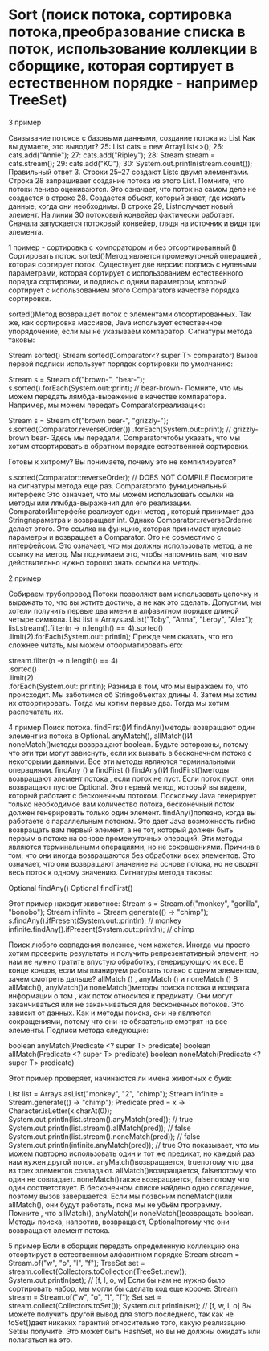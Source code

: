 # Sort (поиск потока, сортировка потока,преобразование списка в поток, использование коллекции в сборщике, которая сортирует в естественном порядке - например TreeSet)

3 пример

Связывание потоков с базовыми данными, создание потока из List
Как вы думаете, это выводит?
25:   List<String> cats = new ArrayList<>();
26:   cats.add("Annie");
27:   cats.add("Ripley");
28:   Stream<String> stream = cats.stream();
29:   cats.add("KC");
30:   System.out.println(stream.count());
Правильный ответ 3. Строки 25–27 создают Listс двумя элементами. Строка 28 запрашивает создание потока из этого List. 
Помните, что потоки лениво оцениваются. Это означает, что поток на самом деле не создается в строке 28. Создается объект, который знает, 
где искать данные, когда они необходимы. В строке 29, Listполучает новый элемент. На линии 30 потоковый конвейер фактически работает.
Сначала запускается потоковый конвейер, глядя на источник и видя три элемента.

1 пример - сортировка с компоратором и без 
 отсортированный ()
 Сортировать поток. sorted()Метод является промежуточной операцией , которая сортирует поток. Существует две версии: подпись с нулевыми параметрами, 
 которая сортирует с использованием естественного порядка сортировки,
 и подпись с одним параметром, который сортирует с использованием этого Comparatorв качестве порядка сортировки.
 
sorted()Метод возвращает поток с элементами отсортированных. Так же, как сортировка массивов, Java использует естественное упорядочение,
если мы не указываем компаратор. Сигнатуры метода таковы:

Stream<T> sorted()
Stream<T> sorted(Comparator<? super T> comparator)
Вызов первой подписи использует порядок сортировки по умолчанию:

Stream<String> s = Stream.of("brown-", "bear-");
s.sorted().forEach(System.out::print); // bear-brown-
Помните, что мы можем передать лямбда-выражение в качестве компаратора. Например, мы можем передать Comparatorреализацию:

Stream<String> s = Stream.of("brown bear-", "grizzly-");
s.sorted(Comparator.reverseOrder())
  .forEach(System.out::print); // grizzly-brown bear-
Здесь мы передали, Comparatorчтобы указать, что мы хотим отсортировать в обратном порядке естественной сортировки. 

Готовы к хитрому? Вы понимаете, почему это не компилируется?

s.sorted(Comparator::reverseOrder); // DOES NOT COMPILE
Посмотрите на сигнатуры метода еще раз. Comparatorэто функциональный интерфейс Это означает, что мы можем использовать 
ссылки на методы или лямбда-выражения для его реализации. ComparatorИнтерфейс реализует один метод , который принимает два Stringпараметра и возвращает int. 
Однако Comparator::reverseOrderне делает этого. Это ссылка на функцию, которая принимает нулевые параметры и возвращает a Comparator. Это не совместимо с интерфейсом.
Это означает, что мы должны использовать метод, а не ссылку на метод. Мы поднимаем это, чтобы напомнить вам, что вам действительно нужно хорошо знать ссылки на методы. 

2 пример

Собираем трубопровод 
Потоки позволяют вам использовать цепочку и выражать то, что вы хотите достичь, а не как это сделать.
Допустим, мы хотели получить первые два имени в алфавитном порядке длиной четыре символа. 
List<String> list = Arrays.asList("Toby", "Anna", "Leroy", "Alex");
list.stream().filter(n -> n.length() == 4).sorted()
  .limit(2).forEach(System.out::println);
Прежде чем сказать, что его сложнее читать, мы можем отформатировать его:

stream.filter(n -> n.length() == 4)    
  .sorted()    
  .limit(2)   
   .forEach(System.out::println);
Разница в том, что мы выражаем то, что происходит. Мы заботимся об Stringобъектах длины 4. Затем мы хотим их отсортировать. Тогда мы хотим первые два.
Тогда мы хотим распечатать их. 

4 пример
Поиск потока.
findFirst()И findAny()методы возвращают один элемент из потока в Optional. anyMatch(), allMatch()И noneMatch()методы возвращают boolean.
Будьте осторожны, потому что эти три могут зависнуть, если их вызвать в бесконечном потоке с некоторыми данными. 
Все эти методы являются терминальными операциями.
 findAny () и findFirst ()
findAny()И findFirst()методы возвращают элемент потока , если поток не пуст. Если поток пуст, они возвращают пустое Optional.
Это первый метод, который вы видели, который работает с бесконечным потоком. Поскольку Java генерирует только необходимое вам количество потока,
бесконечный поток должен генерировать только один элемент. findAny()полезно, когда вы работаете с параллельным потоком.
Это дает Java возможность гибко возвращать вам первый элемент, а не тот, который должен быть первым в потоке на основе промежуточных операций.
Эти методы являются терминальными операциями, но не сокращениями. Причина в том, что они иногда возвращаются без обработки всех элементов. 
Это означает, что они возвращают значение на основе потока, но не сводят весь поток к одному значению.
Сигнатуры метода таковы:

Optional<T> findAny()
Optional<T> findFirst()

Этот пример находит животное:
Stream<String> s = Stream.of("monkey", "gorilla", "bonobo");
Stream<String> infinite = Stream.generate(() -> "chimp");
s.findAny().ifPresent(System.out::println); // monkey
infinite.findAny().ifPresent(System.out::println); // chimp

Поиск любого совпадения полезнее, чем кажется. Иногда мы просто хотим проверить результаты и получить репрезентативный элемент, 
но нам не нужно тратить впустую обработку, генерирующую их все. В конце концов, если мы планируем работать только с одним элементом, зачем смотреть дальше? 
 allMatch () , anyMatch () и noneMatch ()
В allMatch(), anyMatch()и noneMatch()методы поиска потока и возврата информации о том , как поток относится к предикату.
Они могут заканчиваться или не заканчиваться для бесконечных потоков. Это зависит от данных. Как и методы поиска, они не являются сокращениями, 
потому что они не обязательно смотрят на все элементы.
Подписи метода следующие:

boolean anyMatch(Predicate <? super T> predicate)
boolean allMatch(Predicate <? super T> predicate)
boolean noneMatch(Predicate <? super T> predicate)

Этот пример проверяет, начинаются ли имена животных с букв:

List<String> list = Arrays.asList("monkey", "2", "chimp");
Stream<String> infinite = Stream.generate(() -> "chimp");
Predicate<String> pred = x -> Character.isLetter(x.charAt(0));
System.out.println(list.stream().anyMatch(pred)); // true
System.out.println(list.stream().allMatch(pred)); // false
System.out.println(list.stream().noneMatch(pred)); // false
System.out.println(infinite.anyMatch(pred)); // true
Это показывает, что мы можем повторно использовать один и тот же предикат, но каждый раз нам нужен другой поток. anyMatch()возвращается,
trueпотому что два из трех элементов совпадают. allMatch()возвращается, falseпотому что один не совпадает. noneMatch()также возвращается,
falseпотому что один соответствует. В бесконечном списке найдено одно совпадение, поэтому вызов завершается. Если мы позвоним noneMatch()или allMatch(),
они будут работать, пока мы не убьём программу.     
Помните , что allMatch(), anyMatch()и noneMatch()возвращать boolean. Методы поиска, напротив, возвращают, Optionalпотому что они возвращают элемент потока.


5 пример
Если в сборщик передать определенную коллекцию она отсортирует в естественном алфавитном порядке
Stream<String> stream = Stream.of("w", "o", "l", "f");
TreeSet<String> set = stream.collect(Collectors.toCollection(TreeSet::new));
System.out.println(set); // [f, l, o, w]
Если бы нам не нужно было сортировать набор, мы могли бы сделать код еще короче:
Stream<String> stream = Stream.of("w", "o", "l", "f");
Set<String> set = stream.collect(Collectors.toSet());
System.out.println(set); // [f, w, l, o]
Вы можете получить другой вывод для этого последнего, так как не toSet()дает никаких гарантий относительно того, какую реализацию Setвы получите.
Это может быть HashSet, но вы не должны ожидать или полагаться на это.  








